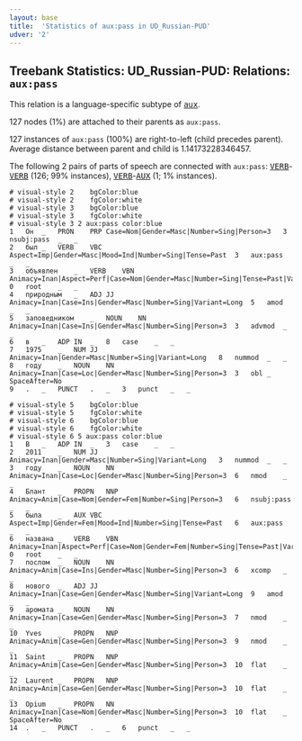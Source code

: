 ```yaml
---
layout: base
title:  'Statistics of aux:pass in UD_Russian-PUD'
udver: '2'
---
```


## Treebank Statistics: UD_Russian-PUD: Relations: `aux:pass`

This relation is a language-specific subtype of <tt><a href="ru_pud-dep-aux.html">aux</a></tt>.

127 nodes (1%) are attached to their parents as `aux:pass`.

127 instances of `aux:pass` (100%) are right-to-left (child precedes parent).
Average distance between parent and child is 1.14173228346457.

The following 2 pairs of parts of speech are connected with `aux:pass`: <tt><a href="ru_pud-pos-VERB.html">VERB</a></tt>-<tt><a href="ru_pud-pos-VERB.html">VERB</a></tt> (126; 99% instances), <tt><a href="ru_pud-pos-VERB.html">VERB</a></tt>-<tt><a href="ru_pud-pos-AUX.html">AUX</a></tt> (1; 1% instances).


~~~ conllu
# visual-style 2	bgColor:blue
# visual-style 2	fgColor:white
# visual-style 3	bgColor:blue
# visual-style 3	fgColor:white
# visual-style 3 2 aux:pass	color:blue
1	Он	_	PRON	PRP	Case=Nom|Gender=Masc|Number=Sing|Person=3	3	nsubj:pass	_	_
2	был	_	VERB	VBC	Aspect=Imp|Gender=Masc|Mood=Ind|Number=Sing|Tense=Past	3	aux:pass	_	_
3	объявлен	_	VERB	VBN	Animacy=Inan|Aspect=Perf|Case=Nom|Gender=Masc|Number=Sing|Tense=Past|Variant=Short|Voice=Pass	0	root	_	_
4	природным	_	ADJ	JJ	Animacy=Inan|Case=Ins|Gender=Masc|Number=Sing|Variant=Long	5	amod	_	_
5	заповедником	_	NOUN	NN	Animacy=Inan|Case=Ins|Gender=Masc|Number=Sing|Person=3	3	advmod	_	_
6	в	_	ADP	IN	_	8	case	_	_
7	1975	_	NUM	JJ	Animacy=Inan|Gender=Masc|Number=Sing|Variant=Long	8	nummod	_	_
8	году	_	NOUN	NN	Animacy=Inan|Case=Loc|Gender=Masc|Number=Sing|Person=3	3	obl	_	SpaceAfter=No
9	.	_	PUNCT	.	_	3	punct	_	_

~~~


~~~ conllu
# visual-style 5	bgColor:blue
# visual-style 5	fgColor:white
# visual-style 6	bgColor:blue
# visual-style 6	fgColor:white
# visual-style 6 5 aux:pass	color:blue
1	В	_	ADP	IN	_	3	case	_	_
2	2011	_	NUM	JJ	Animacy=Inan|Gender=Masc|Number=Sing|Variant=Long	3	nummod	_	_
3	году	_	NOUN	NN	Animacy=Inan|Case=Loc|Gender=Masc|Number=Sing|Person=3	6	nmod	_	_
4	Блант	_	PROPN	NNP	Animacy=Anim|Case=Nom|Gender=Fem|Number=Sing|Person=3	6	nsubj:pass	_	_
5	была	_	AUX	VBC	Aspect=Imp|Gender=Fem|Mood=Ind|Number=Sing|Tense=Past	6	aux:pass	_	_
6	названа	_	VERB	VBN	Animacy=Inan|Aspect=Perf|Case=Nom|Gender=Fem|Number=Sing|Tense=Past|Variant=Short|Voice=Pass	0	root	_	_
7	послом	_	NOUN	NN	Animacy=Anim|Case=Ins|Gender=Masc|Number=Sing|Person=3	6	xcomp	_	_
8	нового	_	ADJ	JJ	Animacy=Inan|Case=Gen|Gender=Masc|Number=Sing|Variant=Long	9	amod	_	_
9	аромата	_	NOUN	NN	Animacy=Inan|Case=Gen|Gender=Masc|Number=Sing|Person=3	7	nmod	_	_
10	Yves	_	PROPN	NNP	Animacy=Anim|Case=Gen|Gender=Masc|Number=Sing|Person=3	9	nmod	_	_
11	Saint	_	PROPN	NNP	Animacy=Anim|Case=Gen|Gender=Masc|Number=Sing|Person=3	10	flat	_	_
12	Laurent	_	PROPN	NNP	Animacy=Anim|Case=Gen|Gender=Masc|Number=Sing|Person=3	10	flat	_	_
13	Opium	_	PROPN	NN	Animacy=Inan|Case=Nom|Gender=Masc|Number=Sing|Person=3	10	flat	_	SpaceAfter=No
14	.	_	PUNCT	.	_	6	punct	_	_

~~~


